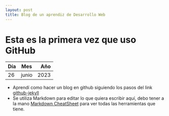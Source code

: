 ```yaml
---
layout: post
title: Blog de un aprendiz de Desarrollo Web
---
```

# Esta es la primera vez que uso GitHub
| Día        | Mes           | Año  |
| ------------- |:-------------:| -----:|
| 26            |junio          | 2023 |

* Aprendí como hacer un blog en github siguiendo los pasos del link [github-jekyll](https://devexperto.com/blog-gratis-github-jekyll/)
* Se utiliza Markdown para editar lo que quiera escribir aquí, debo tener a la mano [Markdown CheatSheet](https://github.com/adam-p/markdown-here/wiki/Markdown-Cheatsheet) para ver todas las herramientas que tiene.
